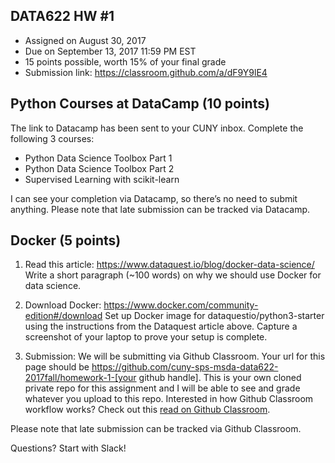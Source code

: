 ## DATA622 HW #1
- Assigned on August 30, 2017
- Due on September 13, 2017 11:59 PM EST
- 15 points possible, worth 15% of your final grade
- Submission link: https://classroom.github.com/a/dF9Y9lE4


## Python Courses at DataCamp (10 points)

The link to Datacamp has been sent to your CUNY inbox.  Complete the following 3 courses:
- Python Data Science Toolbox Part 1
- Python Data Science Toolbox Part 2
- Supervised Learning with scikit-learn

I can see your completion via Datacamp, so there’s no need to submit anything. Please note that late submission can be tracked via Datacamp.



## Docker (5 points)

1. Read this article:
https://www.dataquest.io/blog/docker-data-science/
Write a short paragraph (~100 words) on why we should use Docker for data science.  

2. Download Docker: 
https://www.docker.com/community-edition#/download
Set up Docker image for dataquestio/python3-starter using the instructions from the Dataquest article above.  Capture a screenshot of your laptop to prove your setup is complete.

3. Submission:
We will be submitting via Github Classroom.  Your url for this page should be https://github.com/cuny-sps-msda-data622-2017fall/homework-1-[your github handle].  This is your own cloned private repo for this assignment and I will be able to see and grade whatever you upload to this repo.  Interested in how Github Classroom workflow works?  Check out this [read on Github Classroom](https://github.com/blog/2387-learn-by-doing-at-cal-poly-with-github-and-raspberry-pi).  

Please note that late submission can be tracked via Github Classroom.



Questions?  Start with Slack!
